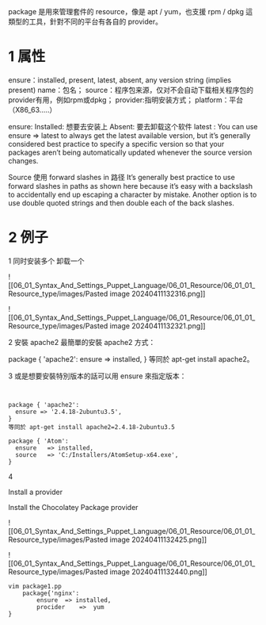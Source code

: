 

package 是用來管理套件的 resource，像是 apt / yum，也支援 rpm / dpkg 這類型的工具，針對不同的平台有各自的 provider。

# 1 属性

ensure：installed, present, latest, absent, any version string (implies present)
name：包名；
source：程序包来源，仅对不会自动下载相关程序包的provider有用，例如rpm或dpkg；
provider:指明安装方式；
platform：平台（X86_63…..）


ensure: 
Installed: 想要去安装上
Absent: 要去卸载这个软件 
latest : You can use ensure => latest to always get the latest available version, but it’s generally considered best practice to specify a specific version so that your packages aren’t being automatically updated whenever the source version changes.


Source
使用 forward slashes in 路径 
It’s generally best practice to use forward slashes in paths as shown here because it’s easy with a backslash to accidentally end up escaping a character by mistake. Another option is to use double quoted strings and then double each of the back slashes.


# 2 例子


1
同时安装多个
卸载一个 

![[06_01_Syntax_And_Settings_Puppet_Language/06_01_Resource/06_01_01_Resource_type/images/Pasted image 20240411132316.png]]

![[06_01_Syntax_And_Settings_Puppet_Language/06_01_Resource/06_01_01_Resource_type/images/Pasted image 20240411132321.png]]


2
安裝 apache2 
最簡單的安裝 apache2 方式：

package { 'apache2':
  ensure => installed,
}
等同於 apt-get install apache2。

3
或是想要安裝特別版本的話可以用 ensure 來指定版本：



```


package { 'apache2': 
  ensure => '2.4.18-2ubuntu3.5',
}
等同於 apt-get install apache2=2.4.18-2ubuntu3.5

package { 'Atom':
  ensure   => installed,
  source   => 'C:/Installers/AtomSetup-x64.exe',
}
```



4

Install a provider 

Install the Chocolatey Package provider 


![[06_01_Syntax_And_Settings_Puppet_Language/06_01_Resource/06_01_01_Resource_type/images/Pasted image 20240411132425.png]]

![[06_01_Syntax_And_Settings_Puppet_Language/06_01_Resource/06_01_01_Resource_type/images/Pasted image 20240411132440.png]]

```
vim package1.pp
	package{'nginx':
   		ensure  => installed,
    	procider    =>  yum
}
```


